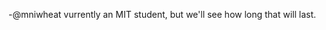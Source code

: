 -@mniwheat vurrently an MIT student, but we'll see how long that will last. 


<!---
mniwheat/mniwheat is a ✨ special ✨ repository because its `README.md` (this file) appears on your GitHub profile.
You can click the Preview link to take a look at your changes.
--->
